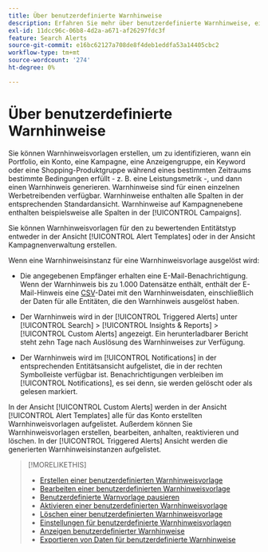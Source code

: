 ```yaml
---
title: Über benutzerdefinierte Warnhinweise
description: Erfahren Sie mehr über benutzerdefinierte Warnhinweise, einschließlich der Erstellung von Warnhinweisvorlagen und dem Zeitpunkt der Auslösung von Warnhinweisen.
exl-id: 11dcc96c-06b8-4d2a-a671-af26297fdc3f
feature: Search Alerts
source-git-commit: e16bc62127a708de8f4deb1eddfa53a14405cbc2
workflow-type: tm+mt
source-wordcount: '274'
ht-degree: 0%

---
```


# Über benutzerdefinierte Warnhinweise

Sie können Warnhinweisvorlagen erstellen, um zu identifizieren, wann ein Portfolio, ein Konto, eine Kampagne, eine Anzeigengruppe, ein Keyword oder eine Shopping-Produktgruppe während eines bestimmten Zeitraums bestimmte Bedingungen erfüllt - z. B. eine Leistungsmetrik -, und dann einen Warnhinweis generieren. Warnhinweise sind für einen einzelnen Werbetreibenden verfügbar. Warnhinweise enthalten alle Spalten in der entsprechenden Standardansicht. Warnhinweise auf Kampagnenebene enthalten beispielsweise alle Spalten in der [!UICONTROL Campaigns].

Sie können Warnhinweisvorlagen für den zu bewertenden Entitätstyp entweder in der Ansicht [!UICONTROL Alert Templates] oder in der Ansicht Kampagnenverwaltung erstellen.

Wenn eine Warnhinweisinstanz für eine Warnhinweisvorlage ausgelöst wird:

* Die angegebenen Empfänger erhalten eine E-Mail-Benachrichtigung. Wenn der Warnhinweis bis zu 1.000 Datensätze enthält, enthält der E-Mail-Hinweis eine [CSV](/help/search-social-commerce/glossary.md#c-d)-Datei mit den Warnhinweisdaten, einschließlich der Daten für alle Entitäten, die den Warnhinweis ausgelöst haben.

* Der Warnhinweis wird in der [!UICONTROL Triggered Alerts] unter [!UICONTROL Search] > [!UICONTROL Insights & Reports] > [!UICONTROL Custom Alerts] angezeigt. Ein herunterladbarer Bericht steht zehn Tage nach Auslösung des Warnhinweises zur Verfügung.

* Der Warnhinweis wird im [!UICONTROL Notifications] in der entsprechenden Entitätsansicht aufgelistet, die in der rechten Symbolleiste verfügbar ist. Benachrichtigungen verbleiben im [!UICONTROL Notifications], es sei denn, sie werden gelöscht oder als gelesen markiert.

In der Ansicht [!UICONTROL Custom Alerts] werden in der Ansicht [!UICONTROL Alert Templates] alle für das Konto erstellten Warnhinweisvorlagen aufgelistet. Außerdem können Sie Warnhinweisvorlagen erstellen, bearbeiten, anhalten, reaktivieren und löschen. In der [!UICONTROL Triggered Alerts] Ansicht werden die generierten Warnhinweisinstanzen aufgelistet.

>[!MORELIKETHIS]
>
>* [Erstellen einer benutzerdefinierten Warnhinweisvorlage](alert-template-create.md)
>* [Bearbeiten einer benutzerdefinierten Warnhinweisvorlage](alert-template-edit.md)
>* [Benutzerdefinierte Warnvorlage pausieren](alert-template-pause.md)
>* [Aktivieren einer benutzerdefinierten Warnhinweisvorlage](alert-template-activate.md)
>* [Löschen einer benutzerdefinierten Warnhinweisvorlage](alert-template-delete.md)
>* [Einstellungen für benutzerdefinierte Warnhinweisvorlagen](alert-template-settings.md)
>* [Anzeigen benutzerdefinierter Warnhinweise](alert-view.md)
>* [Exportieren von Daten für benutzerdefinierte Warnhinweise](alert-export-data.md)
